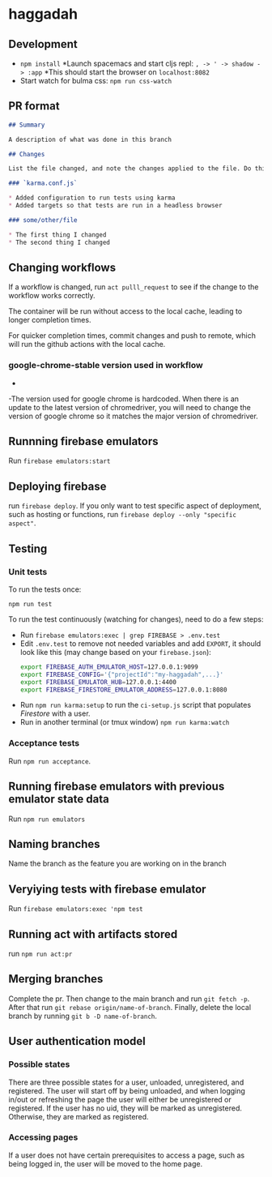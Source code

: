 # haggadah

## Development
* `npm install`
*Launch spacemacs and start cljs repl: `, -> ' -> shadow -> :app`
*This should start the browser on `localhost:8082`
* Start watch for bulma css: `npm run css-watch `

## PR format

```markdown
## Summary

A description of what was done in this branch

## Changes

List the file changed, and note the changes applied to the file. Do this for all files edited. An example:

### `karma.conf.js`

* Added configuration to run tests using karma
* Added targets so that tests are run in a headless browser

### some/other/file

* The first thing I changed
* The second thing I changed
```

## Changing workflows

If a workflow is changed, run `act pulll_request` to see if the change to the workflow works correctly. 

The container will be run without access to the local cache, leading to longer completion times. 

For quicker completion times, commit changes and push to remote, which will run the github actions with the local cache.

### google-chrome-stable version used in workflow
-
-The version used for google chrome is hardcoded. When there is an update to the latest version of chromedriver, you will need to change the version of google chrome so it matches the major version of chromedriver.

## Runnning firebase emulators

Run `firebase emulators:start`

## Deploying firebase
run `firebase deploy`. If you only want to test specific aspect of deployment, such as hosting or functions, run `firebase deploy --only "specific aspect"`.

## Testing

### Unit tests

To run the tests once:

`npm run test`

To run the test continuously (watching for changes), need to do a few steps:

* Run `firebase emulators:exec | grep FIREBASE > .env.test `
* Edit `.env.test` to remove not needed variables and add `EXPORT`, it should look like this (may change based on your `firebase.json`):
  ```bash
  export FIREBASE_AUTH_EMULATOR_HOST=127.0.0.1:9099
  export FIREBASE_CONFIG='{"projectId":"my-haggadah",...}'
  export FIREBASE_EMULATOR_HUB=127.0.0.1:4400
  export FIREBASE_FIRESTORE_EMULATOR_ADDRESS=127.0.0.1:8080
  ```
* Run `npm run karma:setup` to run the `ci-setup.js` script that populates _Firestore_ with a user.
* Run in another terminal (or tmux window) `npm run karma:watch`

### Acceptance tests

Run `npm run acceptance`.

## Running firebase emulators with previous emulator state data

Run `npm run emulators`

## Naming branches

Name the branch as the feature you are working on in the branch

## Veryiying tests with firebase emulator
Run `firebase emulators:exec 'npm test`

## Running act with artifacts stored
run `npm run act:pr`

## Merging branches
Complete the pr. Then change to the main branch and run `git fetch -p`. After that run `git rebase origin/name-of-branch`. Finally, delete the local branch by running `git b -D name-of-branch`.

## User authentication model

### Possible states
There are three possible states for a user, unloaded, unregistered, and registered. The user will start off by being unloaded, and when logging in/out or refreshing the page the user will either be unregistered or registered. If the user has no uid, they will be marked as unregistered. Otherwise, they are marked as registered.

### Accessing pages
If a user does not have certain prerequisites to access a page, such as being logged in, the user will be moved to the home page. 
